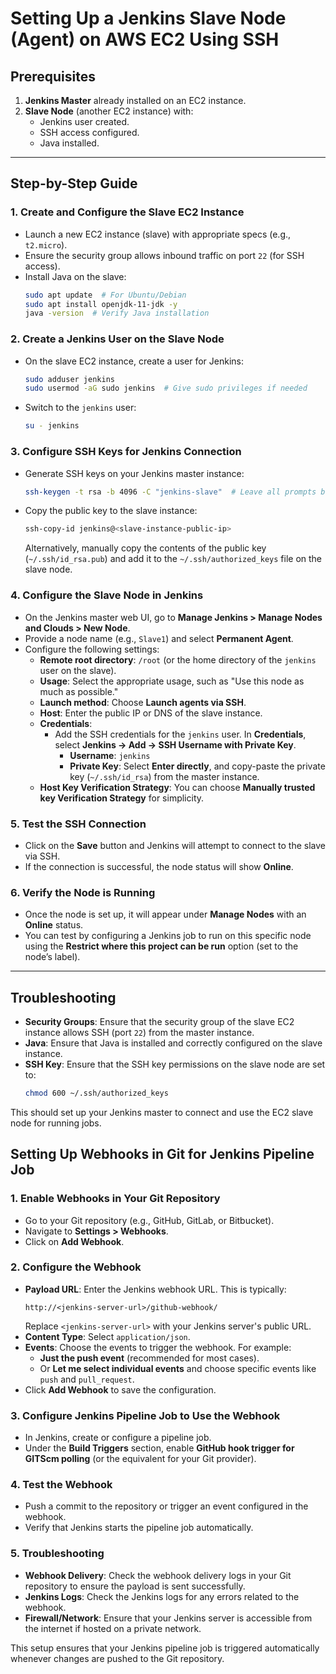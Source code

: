 # Setting Up a Jenkins Slave Node (Agent) on AWS EC2 Using SSH  

## Prerequisites  
1. **Jenkins Master** already installed on an EC2 instance.  
2. **Slave Node** (another EC2 instance) with:  
    - Jenkins user created.  
    - SSH access configured.  
    - Java installed.  

---

## Step-by-Step Guide  

### 1. Create and Configure the Slave EC2 Instance  
- Launch a new EC2 instance (slave) with appropriate specs (e.g., `t2.micro`).  
- Ensure the security group allows inbound traffic on port `22` (for SSH access).  
- Install Java on the slave:  
  ```bash  
  sudo apt update  # For Ubuntu/Debian  
  sudo apt install openjdk-11-jdk -y  
  java -version  # Verify Java installation  
  ```  

### 2. Create a Jenkins User on the Slave Node  
- On the slave EC2 instance, create a user for Jenkins:  
  ```bash  
  sudo adduser jenkins  
  sudo usermod -aG sudo jenkins  # Give sudo privileges if needed  
  ```  
- Switch to the `jenkins` user:  
  ```bash  
  su - jenkins  
  ```  

### 3. Configure SSH Keys for Jenkins Connection  
- Generate SSH keys on your Jenkins master instance:  
  ```bash  
  ssh-keygen -t rsa -b 4096 -C "jenkins-slave"  # Leave all prompts blank for defaults  
  ```  
- Copy the public key to the slave instance:  
  ```bash  
  ssh-copy-id jenkins@<slave-instance-public-ip>  
  ```  
  Alternatively, manually copy the contents of the public key (`~/.ssh/id_rsa.pub`) and add it to the `~/.ssh/authorized_keys` file on the slave node.  

### 4. Configure the Slave Node in Jenkins  
- On the Jenkins master web UI, go to **Manage Jenkins > Manage Nodes and Clouds > New Node**.  
- Provide a node name (e.g., `Slave1`) and select **Permanent Agent**.  
- Configure the following settings:  
  - **Remote root directory**: `/root` (or the home directory of the `jenkins` user on the slave).  
  - **Usage**: Select the appropriate usage, such as "Use this node as much as possible."  
  - **Launch method**: Choose **Launch agents via SSH**.  
  - **Host**: Enter the public IP or DNS of the slave instance.  
  - **Credentials**:  
     - Add the SSH credentials for the `jenkins` user. In **Credentials**, select **Jenkins → Add → SSH Username with Private Key**.  
        - **Username**: `jenkins`  
        - **Private Key**: Select **Enter directly**, and copy-paste the private key (`~/.ssh/id_rsa`) from the master instance.  
  - **Host Key Verification Strategy**: You can choose **Manually trusted key Verification Strategy** for simplicity.  

### 5. Test the SSH Connection  
- Click on the **Save** button and Jenkins will attempt to connect to the slave via SSH.  
- If the connection is successful, the node status will show **Online**.  

### 6. Verify the Node is Running  
- Once the node is set up, it will appear under **Manage Nodes** with an **Online** status.  
- You can test by configuring a Jenkins job to run on this specific node using the **Restrict where this project can be run** option (set to the node’s label).  

---

## Troubleshooting  
- **Security Groups**: Ensure that the security group of the slave EC2 instance allows SSH (port `22`) from the master instance.  
- **Java**: Ensure that Java is installed and correctly configured on the slave instance.  
- **SSH Key**: Ensure that the SSH key permissions on the slave node are set to:  
  ```bash  
  chmod 600 ~/.ssh/authorized_keys  
  ```  

This should set up your Jenkins master to connect and use the EC2 slave node for running jobs.  

## Setting Up Webhooks in Git for Jenkins Pipeline Job  

### 1. Enable Webhooks in Your Git Repository  
- Go to your Git repository (e.g., GitHub, GitLab, or Bitbucket).  
- Navigate to **Settings > Webhooks**.  
- Click on **Add Webhook**.  

### 2. Configure the Webhook  
- **Payload URL**: Enter the Jenkins webhook URL. This is typically:  
    ```
    http://<jenkins-server-url>/github-webhook/
    ```  
    Replace `<jenkins-server-url>` with your Jenkins server's public URL.  
- **Content Type**: Select `application/json`.  
- **Events**: Choose the events to trigger the webhook. For example:  
    - **Just the push event** (recommended for most cases).  
    - Or **Let me select individual events** and choose specific events like `push` and `pull_request`.  
- Click **Add Webhook** to save the configuration.  

### 3. Configure Jenkins Pipeline Job to Use the Webhook  
- In Jenkins, create or configure a pipeline job.  
- Under the **Build Triggers** section, enable **GitHub hook trigger for GITScm polling** (or the equivalent for your Git provider).  

### 4. Test the Webhook  
- Push a commit to the repository or trigger an event configured in the webhook.  
- Verify that Jenkins starts the pipeline job automatically.  

### 5. Troubleshooting  
- **Webhook Delivery**: Check the webhook delivery logs in your Git repository to ensure the payload is sent successfully.  
- **Jenkins Logs**: Check the Jenkins logs for any errors related to the webhook.  
- **Firewall/Network**: Ensure that your Jenkins server is accessible from the internet if hosted on a private network.  

This setup ensures that your Jenkins pipeline job is triggered automatically whenever changes are pushed to the Git repository.